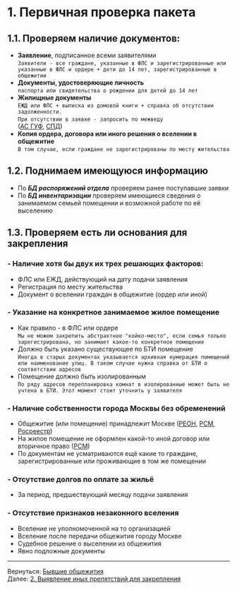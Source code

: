   
   
# 1. Первичная проверка пакета  
## 1.1. Проверяем наличие документов:  
* **Заявление**, подписанное всеми заявителями  
	`Заявители - все граждане, указанные в ФЛС и зарегистрированные или указанные в ФЛС и ордере + дети до 14 лет, зарегистрированные в общежитии`  
* **Документы, удостоверяющие личность**  
	`паспорта или свидетельства о рождении для детей до 14 лет`  
* **Жилищные документы**   
	`ЕЖД или ФЛС + выписка из домовой книги + справка об отсутствии задолженности.`  
	`При отсутствии в заявке - запросить по межведу`  
	([АС ГУФ](http://asguf.mos.ru/), [СПД](http://webspd.mlc.gov/gosusl/gosuslweb/WebFormGF.aspx))  
* **Копия ордера, договора или иного решения о вселении в общежитие**  
	`В том случае, если граждане не зарегистрированы по месту жительства`  
## 1.2. Поднимаем имеющуюся информацию  
* По ***БД распоряжений отдела*** проверяем ранее поступавшие заявки  
* По ***БД инвентаризации*** проверяем имеющиеся сведения о занимаемом семьей помещении и возможной работе по её выселению  
## 1.3. Проверяем есть ли основания для закрепления  
### - Наличие хотя бы двух их трех решающих факторов:  
* ФЛС или ЕЖД, действующий на дату подачи заявления  
* Регистрация по месту жительства  
* Документ о вселении граждан в общежитие (ордер или иной)  
### - Указание на конкретное занимаемое жилое помещение  
* Как правило - в ФЛС или ордере  
	`Мы не можем закрепить абстрактное "койко-место", если семья только зарегистрирована, но занимает какое-то конкретное помещение`  
* Должно быть указано существующее по БТИ помещение   
	`Иногда в старых документах указывается архивная нумерация помещений или наименование улиц. В таком случае нужна справка от БТИ о соответствии адресов`  
* Помещение должно быть изолированным   
  `По ряду адресов перепланировка комнат в изолированные может быть не учтена в БТИ. Этот момент стоит уточнить у заявителя`  
### - Наличие собственности города Москвы без обременений  
* Общежитие (или помещение) принадлежит Москве ([РЕОН](http://reon.mlc.gov), [РСМ](webrsm.mlc.gov:5222), [Росреестр](https://rosreestr.ru/))  
* На жилое помещение не оформлен какой-то иной договор или вторичное право ([РСМ](webrsm.mlc.gov:5222))  
* По документам не усматриваются ещё какие то граждане, зарегистрированные или проживающие в том же помещении  
### - Отсутствие долгов по оплате за жильё  
* За период, предшествующий месяцу подачи заявления  
### - Отсутствие признаков незаконного вселения  
* Вселение не уполномоченной на то организацией  
* Вселение после передачи общежития городу Москве  
* Судебное решение о выселении из общежития  
* Явно подложные документы  
  
___  
Вернуться: [Бывшие общежития](./%D0%91%D1%8B%D0%B2%D1%88%D0%B8%D0%B5%2520%D0%BE%D0%B1%D1%89%D0%B5%D0%B6%D0%B8%D1%82%D0%B8%D1%8F.md#)  
Далее: [2. Выявление иных препятствий для закрепления](./2.%2520%D0%92%D1%8B%D1%8F%D0%B2%D0%BB%D0%B5%D0%BD%D0%B8%D0%B5%2520%D0%B8%D0%BD%D1%8B%D1%85%2520%D0%BF%D1%80%D0%B5%D0%BF%D1%8F%D1%82%D1%81%D1%82%D0%B2%D0%B8%D0%B9%2520%D0%B4%D0%BB%D1%8F%2520%D0%B7%D0%B0%D0%BA%D1%80%D0%B5%D0%BF%D0%BB%D0%B5%D0%BD%D0%B8%D1%8F.md#)